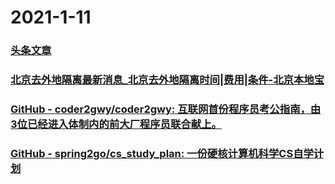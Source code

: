 
# 2021-1-11

### [头条文章](https://weibo.com/ttarticle/x/m/show/id/2309404592094474797283?_wb_client_=1)

### [北京去外地隔离最新消息_北京去外地隔离时间|费用|条件-北京本地宝](http://m.bj.bendibao.com/news/gelizhengce/all.php?leavecity=ts)

### [GitHub - coder2gwy/coder2gwy: 互联网首份程序员考公指南，由3位已经进入体制内的前大厂程序员联合献上。](https://github.com/coder2gwy/coder2gwy)

### [GitHub - spring2go/cs_study_plan: 一份硬核计算机科学CS自学计划](https://github.com/spring2go/cs_study_plan)